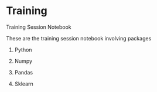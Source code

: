 # Training
Training Session Notebook

These are the training session notebook involving packages

1. Python

2. Numpy

3. Pandas

4. Sklearn
